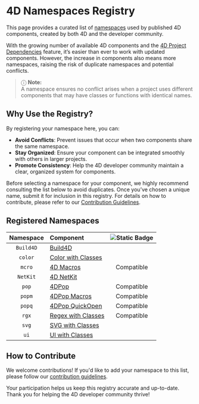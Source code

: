 # 4D Namespaces Registry

This page provides a curated list of [namespaces](https://developer.4d.com/docs/Extensions/develop-components#declaring-the-component-namespace) used by published 4D components, created by both 4D and the developer community.

With the growing number of available 4D components and the [4D Project Dependencies](https://github.com/4d/4D-namespaces-registry/blob/main/README.md) feature, it’s easier than ever to work with updated components. However, the increase in components also means more namespaces, raising the risk of duplicate namespaces and potential conflicts.

> ⓘ **Note:**  
> A namespace ensures no conflict arises when a project uses different components that may have classes or functions with identical names.

## Why Use the Registry?

By registering your namespace here, you can:

- **Avoid Conflicts**: Prevent issues that occur when two components share the same namespace.
- **Stay Organized**: Ensure your component can be integrated smoothly with others in larger projects.
- **Promote Consistency**: Help the 4D developer community maintain a clear, organized system for components.

Before selecting a namespace for your component, we highly recommend consulting the list below to avoid duplicates. Once you’ve chosen a unique name, submit it for inclusion in this registry. For details on how to contribute, please refer to our [Contribution Guidelines](contributing.md).

## Registered Namespaces

| Namespace | Component | ![Static Badge](https://img.shields.io/badge/Project%20Dependencies-blue?logo=4d&link=https%3A%2F%2Fdeveloper.4d.com%2Fdocs%2FProject%2Fcomponents%2F%23loading-components) |
| :-------: | :-------- | :------------------: |
| `Build4D` | [Build4D](https://github.com/4d-depot/Build4D) |
| `color`   | [Color with Classes](https://github.com/vdelachaux/Color-with-Classes) |
| `mcro`    | [4D Macros](https://github.com/4d/4D-Macros) | Compatible |
| `NetKit`  | [4D NetKit](https://github.com/4d/4D-NetKit) |
| `pop`     | [4DPop](https://github.com/vdelachaux/4DPop) | Compatible |
| `popm`    | [4DPop Macros](https://github.com/vdelachaux/4DPop-Macros) | Compatible |
| `popq`    | [4DPop QuickOpen](https://github.com/vdelachaux/4DPop-QuickOpen) | Compatible |
| `rgx`     | [Regex with Classes](https://github.com/vdelachaux/Regex-with-Classes) | Compatible |
| `svg`     | [SVG with Classes](https://github.com/vdelachaux/SVG-with-Classes) |
| `ui`      | [UI with Classes](https://github.com/vdelachaux/UI-with-Classes) |


## How to Contribute

We welcome contributions! If you'd like to add your namespace to this list, please follow our [contribution guidelines](contributing.md).

Your participation helps us keep this registry accurate and up-to-date. Thank you for helping the 4D developer community thrive!


